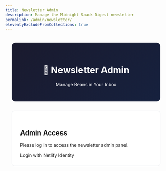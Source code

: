 ```yaml
---
title: Newsletter Admin
description: Manage the Midnight Snack Digest newsletter
permalink: /admin/newsletter/
eleventyExcludeFromCollections: true
---
```


<style>
  .admin-container {
    max-width: 800px;
    margin: 0 auto;
    padding: 20px;
  }

  .admin-header {
    background: linear-gradient(135deg, #1a1a2e, #16213e);
    color: white;
    padding: 30px;
    border-radius: 12px;
    margin-bottom: 30px;
    text-align: center;
  }

  .admin-section {
    background: white;
    border: 1px solid #e5e7eb;
    border-radius: 8px;
    padding: 25px;
    margin-bottom: 20px;
  }

  .form-group {
    margin-bottom: 20px;
  }

  .form-group label {
    display: block;
    font-weight: bold;
    margin-bottom: 5px;
    color: #1a1a2e;
  }

  .form-group input,
  .form-group textarea,
  .form-group select {
    width: 100%;
    padding: 10px;
    border: 2px solid #e5e7eb;
    border-radius: 6px;
    font-size: 14px;
    font-family: inherit;
  }

  .form-group textarea {
    min-height: 100px;
    resize: vertical;
  }

  .form-group input:focus,
  .form-group textarea:focus {
    outline: none;
    border-color: #ffd700;
  }

  .article-item {
    border: 1px solid #e5e7eb;
    border-radius: 6px;
    padding: 15px;
    margin-bottom: 15px;
    background: #f9fafb;
  }

  .btn {
    padding: 10px 20px;
    border: none;
    border-radius: 6px;
    font-weight: bold;
    cursor: pointer;
    font-size: 14px;
    transition: all 0.2s;
  }

  .btn-primary {
    background: #ffd700;
    color: #1a1a2e;
  }

  .btn-primary:hover {
    background: #ffed4e;
  }

  .btn-secondary {
    background: #6b7280;
    color: white;
  }

  .btn-secondary:hover {
    background: #4b5563;
  }

  .btn-danger {
    background: #ef4444;
    color: white;
  }

  .btn-danger:hover {
    background: #dc2626;
  }

  .alert {
    padding: 15px;
    border-radius: 6px;
    margin-bottom: 20px;
    display: none;
  }

  .alert-success {
    background: #d1fae5;
    color: #065f46;
    border: 1px solid #a7f3d0;
  }

  .alert-error {
    background: #fee2e2;
    color: #991b1b;
    border: 1px solid #fecaca;
  }

  .stats-grid {
    display: grid;
    grid-template-columns: repeat(auto-fit, minmax(200px, 1fr));
    gap: 20px;
    margin-bottom: 30px;
  }

  .stat-card {
    background: #f8fafc;
    padding: 20px;
    border-radius: 8px;
    text-align: center;
    border: 1px solid #e2e8f0;
  }

  .stat-number {
    font-size: 32px;
    font-weight: bold;
    color: #1a1a2e;
    display: block;
  }

  .stat-label {
    color: #64748b;
    font-size: 14px;
    margin-top: 5px;
  }

  .auth-section {
    margin-bottom: 30px;
  }

  .hidden {
    display: none;
  }

  .user-info {
    background: #f0f9ff;
    padding: 15px;
    border-radius: 8px;
    margin-bottom: 20px;
    border: 1px solid #0ea5e9;
  }

  .logout-btn {
    background: #6b7280;
    color: white;
    border: none;
    padding: 8px 16px;
    border-radius: 4px;
    cursor: pointer;
    font-size: 14px;
  }

  .logout-btn:hover {
    background: #4b5563;
  }

  @media (max-width: 640px) {
    .admin-container {
      padding: 10px;
    }
    
    .stats-grid {
      grid-template-columns: 1fr;
    }
  }
</style>

<div class="admin-container">
  <div class="admin-header">
    <h1>🫘 Newsletter Admin</h1>
    <p>Manage Beans in Your Inbox</p>
  </div>

  <!-- Authentication -->
  <div class="auth-section" id="auth-section">
    <div class="admin-section">
      <h2>Admin Access</h2>
      <p>Please log in to access the newsletter admin panel.</p>
      <div data-netlify-identity-menu></div>
      <div data-netlify-identity-button>Login with Netlify Identity</div>
    </div>
  </div>

  <!-- Main Admin Interface -->
  <div id="admin-interface" class="hidden">
    
    <!-- User Info -->
    <div class="user-info" id="user-info" style="display: none;">
      <span>Logged in as: <strong id="user-email"></strong></span>
      <button class="logout-btn" onclick="logout()">Logout</button>
    </div>

    <!-- Alerts -->
    <div id="alert" class="alert"></div>

    <!-- Stats -->
    <div class="stats-grid">
      <div class="stat-card">
        <span class="stat-number" id="subscriber-count">-</span>
        <div class="stat-label">Subscribers</div>
      </div>
      <div class="stat-card">
        <span class="stat-number" id="last-sent">-</span>
        <div class="stat-label">Last Digest</div>
      </div>
      <div class="stat-card">
        <span class="stat-number" id="total-sent">-</span>
        <div class="stat-label">Total Sent</div>
      </div>
    </div>

    <!-- Newsletter Composer -->
    <div class="admin-section">
      <h2>Compose Digest</h2>
      
      <form id="digest-form">
        <div class="form-group">
          <label for="subject">Subject Line:</label>
          <input type="text" id="subject" placeholder="🫘 Beans - [Date]" required>
        </div>

        <div class="form-group">
          <label for="introduction">Introduction:</label>
          <textarea id="introduction" placeholder="Brief introduction..." required></textarea>
        </div>

        <div class="form-group">
          <label>Links:</label>
          <div id="articles-container">
            <!-- Articles will be added dynamically -->
          </div>
          <button type="button" class="btn btn-secondary" onclick="addArticle()">+ Add Link</button>
        </div>

        <div class="form-group">
          <label>Sound Transmission (Optional):</label>
          <div id="sounds-container">
            <input type="text" id="sounds-title" placeholder="Sound title">
            <textarea id="sounds-description" placeholder="Brief description"></textarea>
            <input type="text" id="sounds-url" placeholder="Link to listen (optional)">
          </div>
        </div>

        <div class="form-group">
          <label for="footer-note">Footer Note (Optional):</label>
          <textarea id="footer-note" placeholder="Additional note..."></textarea>
        </div>

        <div class="form-group">
          <label for="test-email">Test Email (Optional):</label>
          <input type="email" id="test-email" placeholder="Send test to this email instead of all subscribers">
        </div>

        <div style="display: flex; gap: 10px; margin-top: 30px;">
          <button type="submit" class="btn btn-primary">Send Digest</button>
          <button type="button" class="btn btn-secondary" onclick="previewDigest()">Preview</button>
          <button type="button" class="btn btn-secondary" onclick="saveDraft()">Save Draft</button>
        </div>
      </form>
    </div>

    <!-- Preview Modal -->
    <div id="preview-modal" class="hidden" style="position: fixed; top: 0; left: 0; right: 0; bottom: 0; background: rgba(0,0,0,0.8); z-index: 1000; display: none;">
      <div style="position: absolute; top: 50%; left: 50%; transform: translate(-50%, -50%); background: white; border-radius: 12px; max-width: 90vw; max-height: 90vh; overflow: auto;">
        <div style="padding: 20px; border-bottom: 1px solid #e5e7eb; display: flex; justify-content: space-between; align-items: center;">
          <h3>Digest Preview</h3>
          <button class="btn btn-secondary" onclick="closePreview()">Close</button>
        </div>
        <div id="preview-content" style="padding: 20px;"></div>
      </div>
    </div>

  </div>
</div>

<!-- Netlify Identity Widget -->
<script src="https://identity.netlify.com/v1/netlify-identity-widget.js"></script>

<script>
let currentUser = null;
let articles = [];

// Initialize Netlify Identity with robust loading
function initializeIdentity() {
  console.log('Initializing Netlify Identity...');
  
  if (window.netlifyIdentity) {
    // Set up event listeners
    window.netlifyIdentity.on("init", user => {
      console.log('Identity init event fired, user:', user);
      if (user) {
        console.log('User found on init:', user.email);
        handleLogin(user);
      } else {
        console.log('No user found on init');
      }
    });
    
    window.netlifyIdentity.on("login", user => {
      console.log('Login event fired:', user.email);
      handleLogin(user);
    });
    
    window.netlifyIdentity.on("logout", () => {
      console.log('Logout event fired');
      handleLogout();
    });
    
    // Check for already logged in user immediately
    const currentUser = window.netlifyIdentity.currentUser();
    if (currentUser) {
      console.log('Found current user immediately:', currentUser.email);
      handleLogin(currentUser);
    }
  } else {
    console.log('Netlify Identity widget not available');
  }
}

// Start initialization when DOM is ready
// Initialize immediately if DOM is ready, otherwise wait for DOMContentLoaded
if (document.readyState === 'loading') {
  document.addEventListener('DOMContentLoaded', function() {
    console.log('DOM loaded, starting identity initialization...');
    initializeIdentity();
  });
} else {
  // DOM is already loaded
  console.log('DOM already loaded, starting identity initialization...');
  initializeIdentity();
}

// Additional fallback for window load event
window.addEventListener('load', function() {
  console.log('Window fully loaded, checking identity again...');
  // Only re-initialize if user isn't already logged in
  if (!currentUser && window.netlifyIdentity) {
    const user = window.netlifyIdentity.currentUser();
    if (user) {
      console.log('Found user on window load:', user.email);
      handleLogin(user);
    }
  }
});

// Handle login
function handleLogin(user) {
  console.log('Handling login for:', user.email);
  currentUser = user;
  
  // Hide auth section and show admin interface
  const authSection = document.getElementById('auth-section');
  const adminInterface = document.getElementById('admin-interface');
  const userInfo = document.getElementById('user-info');
  const userEmail = document.getElementById('user-email');
  
  if (authSection) authSection.classList.add('hidden');
  if (adminInterface) adminInterface.classList.remove('hidden');
  if (userInfo) {
    userInfo.style.display = 'flex';
    userInfo.style.justifyContent = 'space-between';
    userInfo.style.alignItems = 'center';
  }
  if (userEmail) userEmail.textContent = user.email;
  
  console.log('Admin interface should now be visible');
  loadStats();
  loadDraft();
}

// Handle logout
function handleLogout() {
  console.log('Handling logout');
  currentUser = null;
  
  const authSection = document.getElementById('auth-section');
  const adminInterface = document.getElementById('admin-interface');
  const userInfo = document.getElementById('user-info');
  
  if (authSection) authSection.classList.remove('hidden');
  if (adminInterface) adminInterface.classList.add('hidden');
  if (userInfo) userInfo.style.display = 'none';
}

// Logout function
function logout() {
  window.netlifyIdentity.logout();
}

// Load subscriber stats
async function loadStats() {
  try {
    // This would need to be implemented as another API endpoint
    // For now, showing placeholder values
    document.getElementById('subscriber-count').textContent = '—';
    document.getElementById('last-sent').textContent = '—';
    document.getElementById('total-sent').textContent = '—';
  } catch (error) {
    console.error('Error loading stats:', error);
  }
}

// Article management
function addArticle() {
  const articleIndex = articles.length;
  const articleHtml = `
    <div class="article-item" data-index="${articleIndex}">
      <div class="form-group">
        <input type="text" placeholder="Title" class="article-title" required>
      </div>
      <div class="form-group">
        <input type="url" placeholder="URL" class="article-url" required>
      </div>
      <div class="form-group">
        <input type="text" placeholder="Source" class="article-source">
      </div>
      <div class="form-group">
        <textarea placeholder="Brief description" class="article-description" required></textarea>
      </div>
      <button type="button" class="btn btn-danger" onclick="removeArticle(${articleIndex})">Remove</button>
    </div>
  `;
  
  document.getElementById('articles-container').insertAdjacentHTML('beforeend', articleHtml);
  articles.push({});
}

function removeArticle(index) {
  const articleElement = document.querySelector(`[data-index="${index}"]`);
  if (articleElement) {
    articleElement.remove();
    articles.splice(index, 1);
    // Update indices
    updateArticleIndices();
  }
}

function updateArticleIndices() {
  const articleElements = document.querySelectorAll('.article-item');
  articleElements.forEach((element, index) => {
    element.setAttribute('data-index', index);
    const removeBtn = element.querySelector('.btn-danger');
    removeBtn.setAttribute('onclick', `removeArticle(${index})`);
  });
}

// Form handling
document.getElementById('digest-form').addEventListener('submit', async function(e) {
  e.preventDefault();
  await sendDigest();
});

async function sendDigest() {
  if (!validateForm()) return;

  const digestData = collectFormData();
  
  try {
    const token = currentUser ? currentUser.token.access_token : null;
    if (!token) {
      showAlert('Not authenticated', 'error');
      return;
    }

    const response = await fetch('/.netlify/functions/send-digest', {
      method: 'POST',
      headers: {
        'Content-Type': 'application/json',
        'Authorization': `Bearer ${token}`
      },
      body: JSON.stringify(digestData)
    });

    const result = await response.json();

    if (response.ok) {
      showAlert(`Digest sent successfully! Delivered to ${result.stats.totalSent} subscribers.`, 'success');
      clearForm();
    } else {
      showAlert(`Error: ${result.error}`, 'error');
    }
  } catch (error) {
    showAlert(`Network error: ${error.message}`, 'error');
  }
}

function collectFormData() {
  const articleElements = document.querySelectorAll('.article-item');
  const articlesData = Array.from(articleElements).map(element => ({
    title: element.querySelector('.article-title').value,
    url: element.querySelector('.article-url').value,
    source: element.querySelector('.article-source').value,
    description: element.querySelector('.article-description').value
  }));

  const sounds = {
    title: document.getElementById('sounds-title').value,
    description: document.getElementById('sounds-description').value,
    url: document.getElementById('sounds-url').value
  };

  return {
    subject: document.getElementById('subject').value,
    introduction: document.getElementById('introduction').value,
    articles: articlesData,
    sounds: sounds.title ? sounds : null,
    footer_note: document.getElementById('footer-note').value,
    test_email: document.getElementById('test-email').value
  };
}

function validateForm() {
  const subject = document.getElementById('subject').value;
  const introduction = document.getElementById('introduction').value;
  const articleElements = document.querySelectorAll('.article-item');

  if (!subject || !introduction) {
    showAlert('Subject and introduction are required', 'error');
    return false;
  }

  if (articleElements.length === 0) {
    showAlert('At least one link is required', 'error');
    return false;
  }

  // Validate articles
  for (let element of articleElements) {
    const title = element.querySelector('.article-title').value;
    const url = element.querySelector('.article-url').value;
    const description = element.querySelector('.article-description').value;

    if (!title || !url || !description) {
      showAlert('All link fields are required', 'error');
      return false;
    }
  }

  return true;
}

function previewDigest() {
  if (!validateForm()) return;
  
  const digestData = collectFormData();
  // This would generate a preview - simplified for now
  document.getElementById('preview-content').innerHTML = `
    <h2>${digestData.subject}</h2>
    <p><strong>Introduction:</strong> ${digestData.introduction}</p>
    <h3>Links (${digestData.articles.length})</h3>
    ${digestData.articles.map(article => `
      <div style="margin-bottom: 15px; padding: 10px; border: 1px solid #ddd;">
        <h4>${article.title}</h4>
        <p><a href="${article.url}">${article.url}</a></p>
        <p>${article.description}</p>
      </div>
    `).join('')}
    ${digestData.sounds ? `<h3>Sound: ${digestData.sounds.title}</h3>` : ''}
    ${digestData.footer_note ? `<p><strong>Footer:</strong> ${digestData.footer_note}</p>` : ''}
  `;
  document.getElementById('preview-modal').style.display = 'block';
}

function closePreview() {
  document.getElementById('preview-modal').style.display = 'none';
}

function saveDraft() {
  const digestData = collectFormData();
  localStorage.setItem('newsletter-draft', JSON.stringify(digestData));
  showAlert('Draft saved locally', 'success');
}

function loadDraft() {
  const draft = localStorage.getItem('newsletter-draft');
  if (draft) {
    try {
      const data = JSON.parse(draft);
      document.getElementById('subject').value = data.subject || '';
      document.getElementById('introduction').value = data.introduction || '';
      document.getElementById('footer-note').value = data.footer_note || '';
      document.getElementById('test-email').value = data.test_email || '';
      
      // Load sounds
      if (data.sounds) {
        document.getElementById('sounds-title').value = data.sounds.title || '';
        document.getElementById('sounds-description').value = data.sounds.description || '';
        document.getElementById('sounds-url').value = data.sounds.url || '';
      }
      
      // Load articles
      if (data.articles) {
        data.articles.forEach((article, index) => {
          addArticle();
          const articleElement = document.querySelector(`[data-index="${index}"]`);
          articleElement.querySelector('.article-title').value = article.title || '';
          articleElement.querySelector('.article-url').value = article.url || '';
          articleElement.querySelector('.article-source').value = article.source || '';
          articleElement.querySelector('.article-description').value = article.description || '';
        });
      }
    } catch (error) {
      console.error('Error loading draft:', error);
    }
  }
}

function clearForm() {
  document.getElementById('digest-form').reset();
  document.getElementById('articles-container').innerHTML = '';
  articles = [];
  localStorage.removeItem('newsletter-draft');
}

function showAlert(message, type) {
  const alert = document.getElementById('alert');
  alert.textContent = message;
  alert.className = `alert alert-${type}`;
  alert.style.display = 'block';
  
  setTimeout(() => {
    alert.style.display = 'none';
  }, 5000);
}

// Initialize with one article
addArticle();
</script>